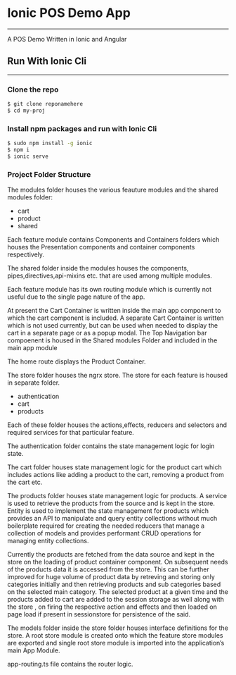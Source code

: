 # Ionic POS Demo App
___
A POS Demo Written in Ionic and Angular
## Run With Ionic Cli
___
### Clone the repo
```sh
$ git clone reponamehere
$ cd my-proj
```
### Install npm packages and run with Ionic Cli
```sh
$ sudo npm install -g ionic
$ npm i
$ ionic serve
```
### Project Folder Structure

The modules folder houses the various feauture modules and the shared modules folder:
- cart
- product
- shared

Each feature module contains Components and Containers folders which houses the Presentation components and container components respectively.

The shared folder inside the modules houses the components, pipes,directives,api-mixins etc. that are used among multiple modules.

Each feature module has its own routing module which is currently not useful due to the single page nature of the app. 

At present the Cart Container is written inside the main app component to which the cart component is included. A separate Cart Container is written which is not used currently, but can be used when needed to display the cart in  a separate page or as a popup modal.
The Top Navigation bar compoenent is housed in the Shared modules Folder and included in the main app module

The home route displays the Product Container.

The store folder houses the ngrx store. The store for each feature is housed in separate folder. 
- authentication
- cart
- products

Each of these folder houses the actions,effects, reducers and selectors and required services for that particular feature.

The authentication folder contains the state management logic for login state.

The cart folder houses state management logic for the product cart which includes actions like adding a product to the cart, removing a product from the cart etc.

The products folder houses state management logic for products. A service is used to retrieve the products from the source and is kept in the store.  Entity is used to implement the state management for products which provides an API to manipulate and query entity collections without much boilerplate required for creating the needed reducers that manage a collection of models and provides performant CRUD operations for managing entity collections.

Currently the products are fetched from the data source and kept in the store on the loading of product container component. On subsequent needs of the products data it is accessed from the store. This can be further improved for huge volume of product data by retreving and storing only categories initially and then retrieving products and sub categories based on the selected main category.
The selected product at a given time and the products added to cart are added to the session storage as well along with the store , on firing the respective action and effects and then loaded  on page load if present in sessionstore for persistence of the said. 


The models folder inside the store folder houses interface definitions for the store.
A root store module is created onto which the feature store modules are exported and  single root store module is imported into the application’s main App Module.

app-routing.ts file contains the router logic.